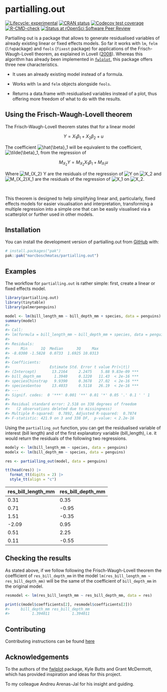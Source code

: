 
<!-- README.md is generated from README.Rmd. Please edit that file -->

# partialling.out

<!-- badges: start -->

[![Lifecycle:
experimental](https://img.shields.io/badge/lifecycle-experimental-orange.svg)](https://lifecycle.r-lib.org/articles/stages.html#experimental)
[![CRAN
status](https://www.r-pkg.org/badges/version/partialling.out)](https://CRAN.R-project.org/package=partialling.out)
[![Codecov test
coverage](https://codecov.io/gh/marcboschmatas/partialling.out/graph/badge.svg)](https://app.codecov.io/gh/marcboschmatas/partialling.out)
[![R-CMD-check](https://github.com/marcboschmatas/partialling.out/actions/workflows/R-CMD-check.yaml/badge.svg)](https://github.com/marcboschmatas/partialling.out/actions/workflows/R-CMD-check.yaml)
[![Status at rOpenSci Software Peer
Review](https://badges.ropensci.org/703_status.svg)](https://github.com/ropensci/software-review/issues/703)
<!-- badges: end -->

Partialling out is a package that allows to generate residualised
variables of already existing linear or fixed effects models. So far it
works with `lm`, `felm` (`lfe`package) and `feols` (`fixest` package)
for applications of the Frisch-Waugh-Lovell theorem, as explained in
Lovell ([2008](doi:10.3200/JECE.39.1.88-91)). Whereas this algorithm has
already been implemented in
[`fwlplot`](https://github.com/kylebutts/fwlplot), this package offers
three new characteristics.

  - It uses an already existing model instead of a formula.

  - Works with `lm` and `felm` objects alongside `feols`.

  - Returns a data.frame with residualised variables instead of a plot,
    thus offering more freedom of what to do with the results.

## Using the Frisch-Waugh-Lovell theorem

The Frisch-Waugh-Lovell theorem states that for a linear model

``` math
Y = X_1 \beta_1 + X_2 \beta_2 + u
```

The coefficient
![\\hat{\\beta}\_1](https://latex.codecogs.com/png.image?%5Cdpi%7B110%7D&space;%5Cbg_white&space;%5Chat%7B%5Cbeta%7D_1
"\\hat{\\beta}_1") will be equivalent to the coefficient,
![\\tilde{\\beta}\_1](https://latex.codecogs.com/png.image?%5Cdpi%7B110%7D&space;%5Cbg_white&space;%5Ctilde%7B%5Cbeta%7D_1
"\\tilde{\\beta}_1"), from the regression of

``` math
M_{X_2} Y = M_{X_2} X_1 \beta_1 + M_{X_1} u
```

Where ![M\_{X\_2}
Y](https://latex.codecogs.com/png.image?%5Cdpi%7B110%7D&space;%5Cbg_white&space;M_%7BX_2%7D%20Y
"M_{X_2} Y") are the residuals of the regression of
![Y](https://latex.codecogs.com/png.image?%5Cdpi%7B110%7D&space;%5Cbg_white&space;Y
"Y") on
![X\_2](https://latex.codecogs.com/png.image?%5Cdpi%7B110%7D&space;%5Cbg_white&space;X_2
"X_2") and
![M\_{X\_2}X\_1](https://latex.codecogs.com/png.image?%5Cdpi%7B110%7D&space;%5Cbg_white&space;M_%7BX_2%7DX_1
"M_{X_2}X_1") are the residuals of the regression of
![X\_1](https://latex.codecogs.com/png.image?%5Cdpi%7B110%7D&space;%5Cbg_white&space;X_1
"X_1") on
![X\_2](https://latex.codecogs.com/png.image?%5Cdpi%7B110%7D&space;%5Cbg_white&space;X_2
"X_2").

<br/>

This theorem is designed to help simplifying linear and, particularly,
fixed effects models for easier visualisation and interpretation,
transforming a multiple regression into a simple one that can be easily
visualised via a scatterplot or further used in other models.

## Installation

You can install the development version of partialling.out from
[GitHub](https://github.com/) with:

``` r
# install.packages("pak")
pak::pak("marcboschmatas/partialling.out")
```

## Examples

The workflow for `partialling.out` is rather simple: first, create a
linear or fixed effects model.

``` r
library(partialling.out)
library(tinytable)
library(palmerpenguins)

model <- lm(bill_length_mm ~ bill_depth_mm + species, data = penguins)
summary(model)
#> 
#> Call:
#> lm(formula = bill_length_mm ~ bill_depth_mm + species, data = penguins)
#> 
#> Residuals:
#>     Min      1Q  Median      3Q     Max 
#> -8.0300 -1.5828  0.0733  1.6925 10.0313 
#> 
#> Coefficients:
#>                  Estimate Std. Error t value Pr(>|t|)    
#> (Intercept)       13.2164     2.2475    5.88 9.83e-09 ***
#> bill_depth_mm      1.3940     0.1220   11.43  < 2e-16 ***
#> speciesChinstrap   9.9390     0.3678   27.02  < 2e-16 ***
#> speciesGentoo     13.4033     0.5118   26.19  < 2e-16 ***
#> ---
#> Signif. codes:  0 '***' 0.001 '**' 0.01 '*' 0.05 '.' 0.1 ' ' 1
#> 
#> Residual standard error: 2.518 on 338 degrees of freedom
#>   (2 observations deleted due to missingness)
#> Multiple R-squared:  0.7892, Adjusted R-squared:  0.7874 
#> F-statistic: 421.9 on 3 and 338 DF,  p-value: < 2.2e-16
```

Using the `partialling_out` function, you can get the residualised
variable of interest (bill length) and of the first explanatory variable
(bill\_length), i.e. it would return the residuals of the following two
regressions.

``` r
modely <- lm(bill_length_mm ~ species, data = penguins)
modelx <- lm(bill_depth_mm ~ species, data = penguins)
```

``` r
res <- partialling_out(model, data = penguins)

tt(head(res)) |>
  format_tt(digits = 2) |>
  style_tt(align = "c")
```

| res\_bill\_length\_mm | res\_bill\_depth\_mm |
| --------------------- | -------------------- |
| 0.31                  | 0.35                 |
| 0.71                  | \-0.95               |
| 1.51                  | \-0.35               |
| \-2.09                | 0.95                 |
| 0.51                  | 2.25                 |
| 0.11                  | \-0.55               |

## Checking the results

As stated above, if we follow following the Frisch-Waugh-Lovell theorem
the coefficient of `res_bill_depth_mm` in the model
`lm(res_bill_length_mm ~ res_bill_depth_mm)` will be the same of the
coefficient of `bill_depth_mm` in the original model.

``` r
resmodel <- lm(res_bill_length_mm ~ res_bill_depth_mm, data = res)

print(c(model$coefficients[2], resmodel$coefficients[2]))
#>     bill_depth_mm res_bill_depth_mm 
#>          1.394011          1.394011
```

## Contributing

Contributing instructions can be found
[here](https://github.com/marcboschmatas/partialling.out/blob/main/.github/contributing.md)

## Acknowledgements

To the authors of the [fwlplot](https://github.com/kylebutts/fwlplot)
package, Kyle Butts and Grant McDermott, which has provided inspiration
and ideas for this project.

To my colleague Andreu Arenas-Jal for his insight and guiding.
